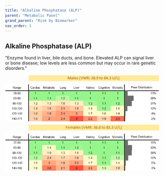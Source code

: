 ```yaml
---
title: "Alkaline Phosphatase (ALP)"
parent: "Metabolic Panel"
grand_parent: "Risk by Biomarker"
nav_order: 1
---
```



## Alkaline Phosphatase (ALP)


"Enzyme found in liver, bile ducts, and bone. Elevated ALP can signal liver or bone disease; low levels are less common but may occur in rare genetic disorders."

<div style="display: flex; flex-direction: column; gap: 10px;">

  <img src="/assets/images/vmrbiomarker_alp__male.png" alt="Alkaline Phosphatase (ALP) VMR Male" style="margin-left: 15%">
  <img src="/assets/images/rr_alp__male.png" alt="Alkaline Phosphatase (ALP) RR Male">

  <img src="/assets/images/vmrbiomarker_alp__female.png" alt="Alkaline Phosphatase (ALP) VMR Female" style="margin-left: 15%; ">
  <img src="/assets/images/rr_alp__female.png" alt="Alkaline Phosphatase (ALP) RR Female">

</div>



